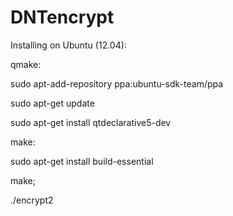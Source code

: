 # DNTencrypt

Installing on Ubuntu (12.04):

qmake:

sudo apt-add-repository ppa:ubuntu-sdk-team/ppa

sudo apt-get update

sudo apt-get install qtdeclarative5-dev

make:

sudo apt-get install build-essential

make;

./encrypt2

